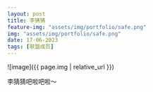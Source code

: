 ```yaml
---
layout: post
title: 李猜猜
feature-img: "assets/img/portfolio/safe.png"
img: "assets/img/portfolio/safe.png"
date: 17-06-2023
tags: [联盟成员]
---
```


![image]({{ page.img | relative_url }})

李猜猜吧啦吧啦～
